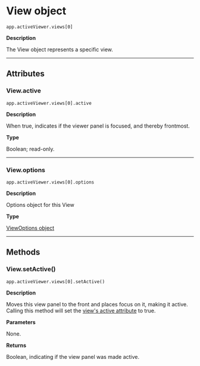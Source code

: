 # View object

`app.activeViewer.views[0]`

**Description**

The View object represents a specific view.

---

## Attributes

### View.active

`app.activeViewer.views[0].active`

**Description**

When true, indicates if the viewer panel is focused, and thereby frontmost.

**Type**

Boolean; read-only.

---

### View.options

`app.activeViewer.views[0].options`

**Description**

Options object for this View

**Type**

[ViewOptions object](viewoptions.md#viewoptions)

---

## Methods

### View.setActive()

`app.activeViewer.views[0].setActive()`

**Description**

Moves this view panel to the front and places focus on it, making it active.
Calling this method will set the [view's active attribute](#view-active) to true.

**Parameters**

None.

**Returns**

Boolean, indicating if the view panel was made active.
